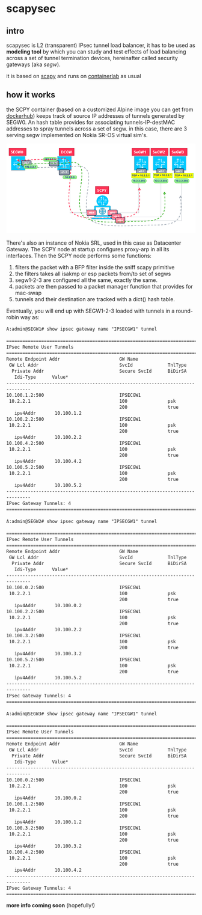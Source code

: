 # scapysec

## intro

scapysec is L2 (transparent) IPsec tunnel load balancer, it has to be used as **modeling tool** by which you 
can study and test effects of load balancing across a set of tunnel termination devices, 
hereinafter called security gateways (aka _segw_).

it is based on [scapy](https://scapy.readthedocs.io/en/latest/index.html) and runs on [containerlab](https://github.com/srl-labs/containerlab) as usual

## how it works

the SCPY container (based on a customized Alpine image you can get from [dockerhub](https://hub.docker.com/repository/docker/federic0/fedepine/general)) keeps track of source IP addresses
of tunnels generated by SEGW0. An hash table provides for associating tunnels-IP-destMAC addresses to spray tunnels
across a set of segw. in this case, there are 3 serving segw implemented on Nokia SR-OS virtual sim's. 

![the diagram shows the idea](./pictures/scpy.png)

There's also an instance of Nokia SRL, used in this case as Datacenter Gateway. 
The SCPY node at startup configures proxy-arp in all its interfaces. 
Then the SCPY node performs some functions: 
1. filters the packet with a BFP filter inside the sniff scapy primitive  
2. the filters takes all isakmp or esp packets from/to set of segws
3. segw1-2-3 are configured all the same, exactly the same. 
4. packets are then passed to a packet manager function that provides for mac-swap 
5. tunnels and their destination are tracked with a dict() hash table. 

Eventually, you will end up with SEGW1-2-3 loaded with tunnels in a round-robin way as:  

```
A:admin@SEGW1# show ipsec gateway name "IPSECGW1" tunnel 

===============================================================================
IPsec Remote User Tunnels
===============================================================================
Remote Endpoint Addr                      GW Name            
 GW Lcl Addr                              SvcId             TnlType
  Private Addr                            Secure SvcId      BiDirSA
   Idi-Type      Value*                                     
-------------------------------------------------------------------------------
10.100.1.2:500                            IPSECGW1          
 10.2.2.1                                 100               psk
                                          200               true
   ipv4Addr       10.100.1.2                                                  
10.100.2.2:500                            IPSECGW1          
 10.2.2.1                                 100               psk
                                          200               true
   ipv4Addr       10.100.2.2                                                  
10.100.4.2:500                            IPSECGW1          
 10.2.2.1                                 100               psk
                                          200               true
   ipv4Addr       10.100.4.2                                                  
10.100.5.2:500                            IPSECGW1          
 10.2.2.1                                 100               psk
                                          200               true
   ipv4Addr       10.100.5.2                                                  
-------------------------------------------------------------------------------
IPsec Gateway Tunnels: 4
===============================================================================

A:admin@SEGW2# show ipsec gateway name "IPSECGW1" tunnel 

===============================================================================
IPsec Remote User Tunnels
===============================================================================
Remote Endpoint Addr                      GW Name            
 GW Lcl Addr                              SvcId             TnlType
  Private Addr                            Secure SvcId      BiDirSA
   Idi-Type      Value*                                     
-------------------------------------------------------------------------------
10.100.0.2:500                            IPSECGW1          
 10.2.2.1                                 100               psk
                                          200               true
   ipv4Addr       10.100.0.2                                                  
10.100.2.2:500                            IPSECGW1          
 10.2.2.1                                 100               psk
                                          200               true
   ipv4Addr       10.100.2.2                                                  
10.100.3.2:500                            IPSECGW1          
 10.2.2.1                                 100               psk
                                          200               true
   ipv4Addr       10.100.3.2                                                  
10.100.5.2:500                            IPSECGW1          
 10.2.2.1                                 100               psk
                                          200               true
   ipv4Addr       10.100.5.2                                                  
-------------------------------------------------------------------------------
IPsec Gateway Tunnels: 4
===============================================================================

A:admin@SEGW3# show ipsec gateway name "IPSECGW1" tunnel 

===============================================================================
IPsec Remote User Tunnels
===============================================================================
Remote Endpoint Addr                      GW Name            
 GW Lcl Addr                              SvcId             TnlType
  Private Addr                            Secure SvcId      BiDirSA
   Idi-Type      Value*                                     
-------------------------------------------------------------------------------
10.100.0.2:500                            IPSECGW1          
 10.2.2.1                                 100               psk
                                          200               true
   ipv4Addr       10.100.0.2                                                  
10.100.1.2:500                            IPSECGW1          
 10.2.2.1                                 100               psk
                                          200               true
   ipv4Addr       10.100.1.2                                                  
10.100.3.2:500                            IPSECGW1          
 10.2.2.1                                 100               psk
                                          200               true
   ipv4Addr       10.100.3.2                                                  
10.100.4.2:500                            IPSECGW1          
 10.2.2.1                                 100               psk
                                          200               true
   ipv4Addr       10.100.4.2                                                  
-------------------------------------------------------------------------------
IPsec Gateway Tunnels: 4
===============================================================================
```
**more info coming soon** (hopefully!)





